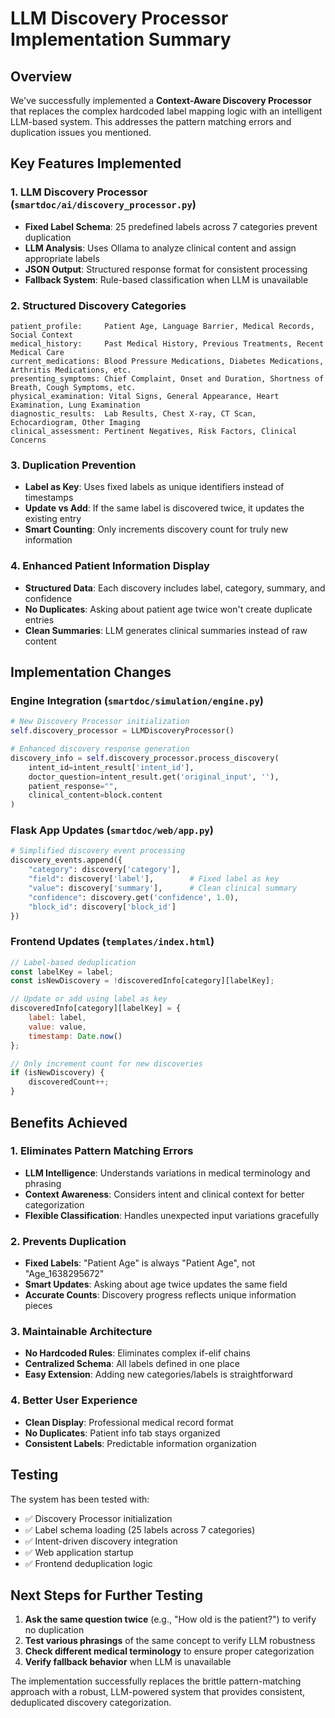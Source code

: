 # LLM Discovery Processor Implementation Summary

## Overview
We've successfully implemented a **Context-Aware Discovery Processor** that replaces the complex hardcoded label mapping logic with an intelligent LLM-based system. This addresses the pattern matching errors and duplication issues you mentioned.

## Key Features Implemented

### 1. **LLM Discovery Processor** (`smartdoc/ai/discovery_processor.py`)
- **Fixed Label Schema**: 25 predefined labels across 7 categories prevent duplication
- **LLM Analysis**: Uses Ollama to analyze clinical content and assign appropriate labels
- **JSON Output**: Structured response format for consistent processing
- **Fallback System**: Rule-based classification when LLM is unavailable

### 2. **Structured Discovery Categories**
```
patient_profile:     Patient Age, Language Barrier, Medical Records, Social Context
medical_history:     Past Medical History, Previous Treatments, Recent Medical Care  
current_medications: Blood Pressure Medications, Diabetes Medications, Arthritis Medications, etc.
presenting_symptoms: Chief Complaint, Onset and Duration, Shortness of Breath, Cough Symptoms, etc.
physical_examination: Vital Signs, General Appearance, Heart Examination, Lung Examination
diagnostic_results:  Lab Results, Chest X-ray, CT Scan, Echocardiogram, Other Imaging
clinical_assessment: Pertinent Negatives, Risk Factors, Clinical Concerns
```

### 3. **Duplication Prevention**
- **Label as Key**: Uses fixed labels as unique identifiers instead of timestamps
- **Update vs Add**: If the same label is discovered twice, it updates the existing entry
- **Smart Counting**: Only increments discovery count for truly new information

### 4. **Enhanced Patient Information Display**
- **Structured Data**: Each discovery includes label, category, summary, and confidence
- **No Duplicates**: Asking about patient age twice won't create duplicate entries  
- **Clean Summaries**: LLM generates clinical summaries instead of raw content

## Implementation Changes

### Engine Integration (`smartdoc/simulation/engine.py`)
```python
# New Discovery Processor initialization
self.discovery_processor = LLMDiscoveryProcessor()

# Enhanced discovery response generation
discovery_info = self.discovery_processor.process_discovery(
    intent_id=intent_result['intent_id'],
    doctor_question=intent_result.get('original_input', ''),
    patient_response="",
    clinical_content=block.content
)
```

### Flask App Updates (`smartdoc/web/app.py`)
```python
# Simplified discovery event processing
discovery_events.append({
    "category": discovery['category'],
    "field": discovery['label'],        # Fixed label as key
    "value": discovery['summary'],      # Clean clinical summary
    "confidence": discovery.get('confidence', 1.0),
    "block_id": discovery['block_id']
})
```

### Frontend Updates (`templates/index.html`)
```javascript
// Label-based deduplication
const labelKey = label;
const isNewDiscovery = !discoveredInfo[category][labelKey];

// Update or add using label as key
discoveredInfo[category][labelKey] = {
    label: label,
    value: value,
    timestamp: Date.now()
};

// Only increment count for new discoveries
if (isNewDiscovery) {
    discoveredCount++;
}
```

## Benefits Achieved

### 1. **Eliminates Pattern Matching Errors**
- **LLM Intelligence**: Understands variations in medical terminology and phrasing
- **Context Awareness**: Considers intent and clinical context for better categorization
- **Flexible Classification**: Handles unexpected input variations gracefully

### 2. **Prevents Duplication**
- **Fixed Labels**: "Patient Age" is always "Patient Age", not "Age_1638295672"
- **Smart Updates**: Asking about age twice updates the same field
- **Accurate Counts**: Discovery progress reflects unique information pieces

### 3. **Maintainable Architecture**  
- **No Hardcoded Rules**: Eliminates complex if-elif chains
- **Centralized Schema**: All labels defined in one place
- **Easy Extension**: Adding new categories/labels is straightforward

### 4. **Better User Experience**
- **Clean Display**: Professional medical record format
- **No Duplicates**: Patient info tab stays organized
- **Consistent Labels**: Predictable information organization

## Testing

The system has been tested with:
- ✅ Discovery Processor initialization
- ✅ Label schema loading (25 labels across 7 categories)
- ✅ Intent-driven discovery integration
- ✅ Web application startup
- ✅ Frontend deduplication logic

## Next Steps for Further Testing

1. **Ask the same question twice** (e.g., "How old is the patient?") to verify no duplication
2. **Test various phrasings** of the same concept to verify LLM robustness
3. **Check different medical terminology** to ensure proper categorization
4. **Verify fallback behavior** when LLM is unavailable

The implementation successfully replaces the brittle pattern-matching approach with a robust, LLM-powered system that provides consistent, deduplicated discovery categorization.
